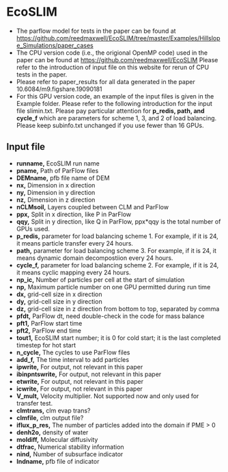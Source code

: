 # EcoSLIM

* The parflow model for tests in the paper can be found at https://github.com/reedmaxwell/EcoSLIM/tree/master/Examples/Hillslope_Simulations/paper_cases  
* The CPU version code (i.e., the origional OpenMP code) used in the paper can be found at https://github.com/reedmaxwell/EcoSLIM  Please refer to the introduction of input file on this website for rerun of CPU tests in the paper.  
* Please refer to paper_results for all data generated in the paper 10.6084/m9.figshare.19090181
* For this GPU version code, an example of the input files is given in the Example folder. Please refer to the following introduction for the input file slimin.txt. Please pay particular attention for **p_redis, path, and cycle_f** which are parameters for scheme 1, 3, and 2 of load balancing. Please keep subinfo.txt unchanged if you use fewer than 16 GPUs.  

## Input file  
* **runname,** EcoSLIM run name
* **pname,** Path of ParFlow files
* **DEMname,** pfb file name of DEM
* **nx,** Dimension in x direction
* **ny,** Dimension in y direction
* **nz,** Dimension in z direction
* **nCLMsoil,** Layers coupled between CLM and ParFlow
* **ppx,** Split in x direction, like P in ParFlow
* **qqy,** Split in y direction, like Q in ParFlow, ppx\*qqy is the total number of GPUs used. 
* **p_redis,** parameter for load balancing scheme 1. For example, if it is 24, it means particle transfer every 24 hours.
* **path,** parameter for load balancing scheme 3. For example, if it is 24, it means dynamic domain decompostiion every 24 hours.
* **cycle_f,** parameter for load balancing scheme 2. For example, if it is 24, it means cyclic mapping every 24 hours.
* **np_ic,** Number of particles per cell at the start of simulation
* **np,** Maximum particle number on one GPU permitted during run time 
* **dx,** grid-cell size in x direction
* **dy,** grid-cell size in y direction
* **dz,** grid-cell size in z direction from bottom to top, separated by comma
* **pfdt,** ParFlow dt, need double-check in the code for mass balance
* **pft1,** ParFlow start time
* **pft2,** ParFlow end time
* **tout1,** EcoSLIM start number; it is 0 for cold start; it is the last completed timestep for hot start
* **n_cycle,** The cycles to use ParFlow files
* **add_f,** The time interval to add particles
* **ipwrite,** For output, not relevant in this paper
* **ibinpntswrite,** For output, not relevant in this paper
* **etwrite,** For output, not relevant in this paper
* **icwrite,** For output, not relevant in this paper
* **V_mult,** Velocity multiplier. Not supported now and only used for transfer test.
* **clmtrans,** clm evap trans?
* **clmfile,** clm output file?
* **iflux_p_res,** The number of particles added into the domain if PME > 0
* **denh2o,** density of water
* **moldiff,** Molecular diffusivity
* **dtfrac,** Numerical stability information
* **nind,** Number of subsurface indicator
* **Indname,** pfb file of indicator


